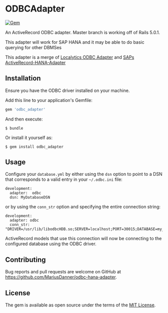 # ODBCAdapter

[![Gem](https://img.shields.io/gem/v/odbc_adapter.svg)](https://rubygems.org/gems/odbc_adapter)

An ActiveRecord ODBC adapter. Master branch is working off of Rails 5.0.1.

This adapter will work for SAP HANA and it may be able to do basic querying for other DBMSes

This adapter is a merge of [Localytics ODBC Adapter](https://github.com/localytics/odbc_adapter) and [SAPs ActiveRecord-HANA-Adapter](https://github.com/SAP/activerecord-hana-adapter)

## Installation

Ensure you have the ODBC driver installed on your machine.

Add this line to your application's Gemfile:

```ruby
gem 'odbc_adapter'
```

And then execute:

    $ bundle

Or install it yourself as:

    $ gem install odbc_adapter

## Usage

Configure your `database.yml` by either using the `dsn` option to point to a DSN that corresponds to a valid entry in your `~/.odbc.ini` file:

```
development:
  adapter:  odbc
  dsn: MyDatabaseDSN
```

or by using the `conn_str` option and specifying the entire connection string:

```
development:
  adapter: odbc
  conn_str: "DRIVER=/usr/lib/libodbcHDB.so;SERVER=localhost;PORT=30015;DATABASE=my_database;"
```

ActiveRecord models that use this connection will now be connecting to the configured database using the ODBC driver.

## Contributing

Bug reports and pull requests are welcome on GitHub at https://github.com/MariusDanner/odbc-hana-adapter.

## License

The gem is available as open source under the terms of the [MIT License](http://opensource.org/licenses/MIT).
